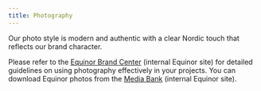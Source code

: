 ```yaml
---
title: Photography
---
```


Our photo style is modern and authentic with a clear Nordic touch that reflects our brand character.

Please refer to the [Equinor Brand Center](../../resources/resources.md#external-resources) (internal Equinor site) for detailed guidelines on using photography effectively in your projects. You can download Equinor photos from the [Media Bank](<(../../resources/resources.md#external-resources)>) (internal Equinor site).
